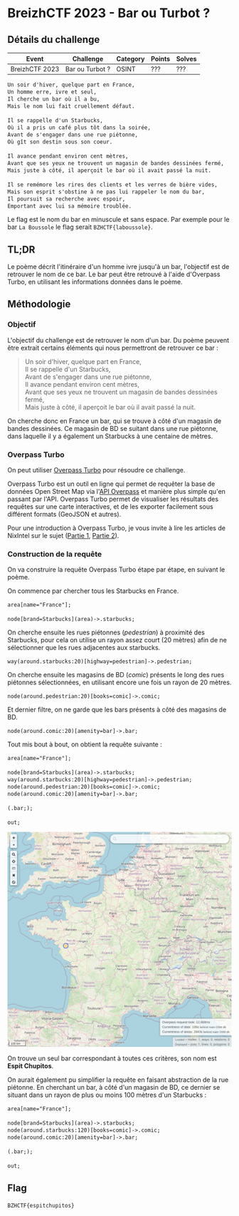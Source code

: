 BreizhCTF 2023 - Bar ou Turbot ?
================================

## Détails du challenge

| Event          | Challenge       | Category | Points | Solves |
|----------------|-----------------|----------|--------|--------|
| BreizhCTF 2023 | Bar ou Turbot ? | OSINT    | ???    | ???    |

```
Un soir d'hiver, quelque part en France,
Un homme erre, ivre et seul,
Il cherche un bar où il a bu,
Mais le nom lui fait cruellement défaut.

Il se rappelle d'un Starbucks,
Où il a pris un café plus tôt dans la soirée,
Avant de s'engager dans une rue piétonne,
Où gît son destin sous son coeur.

Il avance pendant environ cent mètres,
Avant que ses yeux ne trouvent un magasin de bandes dessinées fermé,
Mais juste à côté, il aperçoit le bar où il avait passé la nuit.

Il se remémore les rires des clients et les verres de bière vides,
Mais son esprit s'obstine à ne pas lui rappeler le nom du bar,
Il poursuit sa recherche avec espoir,
Emportant avec lui sa mémoire troublée.
```

Le flag est le nom du bar en minuscule et sans espace. Par exemple pour le bar `La Boussole` le flag serait `BZHCTF{laboussole}`.

## TL;DR

Le poème décrit l'itinéraire d'un homme ivre jusqu'à un bar, l'objectif est de retrouver le nom de ce bar. Le bar peut être retrouvé à l'aide d'Overpass Turbo, en utilisant les informations données dans le poème.

## Méthodologie

### Objectif

L'objectif du challenge est de retrouver le nom d'un bar. Du poème peuvent être extrait certains éléments qui nous permettront de retrouver ce bar :

> Un soir d'hiver, quelque part en France,  
> Il se rappelle d'un Starbucks,  
> Avant de s'engager dans une rue piétonne,  
> Il avance pendant environ cent mètres,  
> Avant que ses yeux ne trouvent un magasin de bandes dessinées fermé,  
> Mais juste à côté, il aperçoit le bar où il avait passé la nuit.

On cherche donc en France un bar, qui se trouve à côté d'un magasin de bandes dessinées. Ce magasin de BD se suitant dans une rue piétonne, dans laquelle il y a également un Starbucks à une centaine de mètres.

### Overpass Turbo

On peut utiliser [Overpass Turbo](https://overpass-turbo.eu/) pour résoudre ce challenge.

Overpass Turbo est un outil en ligne qui permet de requêter la base de données Open Street Map via l'[API Overpass](https://wiki.openstreetmap.org/wiki/Overpass_API) et manière plus simple qu'en passant par l'API. Overpass Turbo permet de visualiser les résultats des requêtes sur une carte interactives, et de les exporter facilement sous différent formats (GeoJSON et autres).

Pour une introduction à Overpass Turbo, je vous invite à lire les articles de NixIntel sur le sujet ([Partie 1](https://nixintel.info/osint-tools/getting-started-with-overpass-turbo-part-1/), [Partie 2](https://nixintel.info/osint-tools/getting-started-with-overpass-turbo-part-2/)).

### Construction de la requête

On va construire la requête Overpass Turbo étape par étape, en suivant le poème.

On commence par chercher tous les Starbucks en France.

```
area[name="France"];

node[brand=Starbucks](area)->.starbucks;
```

On cherche ensuite les rues piétonnes (*pedestrian*) à proximité des Starbucks, pour cela on utilise un rayon assez court (20 mètres) afin de ne sélectionner que les rues adjacentes aux starbucks.

```
way(around.starbucks:20)[highway=pedestrian]->.pedestrian;
```

On cherche ensuite les magasins de BD (*comic*) présents le long des rues piétonnes sélectionnées, en utilisant encore une fois un rayon de 20 mètres.

```
node(around.pedestrian:20)[books=comic]->.comic;
```

Et dernier filtre, on ne garde que les bars présents à côté des magasins de BD.

```
node(around.comic:20)[amenity=bar]->.bar;
```

Tout mis bout à bout, on obtient la requête suivante :

```
area[name="France"];

node[brand=Starbucks](area)->.starbucks;
way(around.starbucks:20)[highway=pedestrian]->.pedestrian;
node(around.pedestrian:20)[books=comic]->.comic;
node(around.comic:20)[amenity=bar]->.bar;

(.bar;);

out;
```

![Overpass Turbo](./overpass-turbo-map.png)

On trouve un seul bar correspondant à toutes ces critères, son nom est **Espit Chupitos**.

On aurait également pu simplifier la requête en faisant abstraction de la rue piétonne. En cherchant un bar, à côté d'un magasin de BD, ce dernier se situant dans un rayon de plus ou moins 100 mètres d'un Starbucks :

```
area[name="France"];

node[brand=Starbucks](area)->.starbucks;
node(around.starbucks:120)[books=comic]->.comic;
node(around.comic:20)[amenity=bar]->.bar;

(.bar;);

out;
```

## Flag

`BZHCTF{espitchupitos}`
